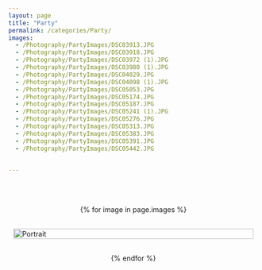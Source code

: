 ```yaml
---
layout: page
title: "Party"
permalink: /categories/Party/
images:
  - /Photography/PartyImages/DSC03913.JPG
  - /Photography/PartyImages/DSC03918.JPG
  - /Photography/PartyImages/DSC03972 (1).JPG
  - /Photography/PartyImages/DSC03980 (1).JPG
  - /Photography/PartyImages/DSC04029.JPG
  - /Photography/PartyImages/DSC04098 (1).JPG
  - /Photography/PartyImages/DSC05053.JPG
  - /Photography/PartyImages/DSC05174.JPG
  - /Photography/PartyImages/DSC05187.JPG
  - /Photography/PartyImages/DSC05241 (1).JPG
  - /Photography/PartyImages/DSC05276.JPG
  - /Photography/PartyImages/DSC05313.JPG
  - /Photography/PartyImages/DSC05383.JPG
  - /Photography/PartyImages/DSC05391.JPG
  - /Photography/PartyImages/DSC05442.JPG


---
```


<div class="category-images">
    {% for image in page.images %}
        <div class="category">
            <a href="{{ image }}" >
                <img src="{{ image }}" alt="Portrait">
            </a>
        </div>
    {% endfor %}
</div>

<style>
  .category-images {
  display: flex;
  flex-wrap: wrap;
  gap: 20px;
  justify-content: center; /* Center the categories */
        padding-top: 50px; /* Add top padding to move the images down */

}

.category {
  position: relative;
  overflow: hidden;
  flex: 1 1 calc(800% - 20px); /* Increased size to 50% width */
  max-width: calc(800% - 20px); /* Ensure it scales up to a larger size */
  box-sizing: border-box;
  margin: 10px;
  transition: transform 0.3s;
      

}

@media (max-width: 768px) {
  .category {
    flex: 1 1 calc(90% - 20px); /* Full width on smaller screens */
    max-width: calc(90% - 20px);
  }
}

.category:hover {
  transform: scale(1.05);
}

.category img {
  width: 100%;
  height: auto;
  display: block;
  transition: transform 0.3s;
  
}

.category:hover img {
  transform: scale(1.1);
}

.category h2 {
  position: absolute;
  top: 50%;
  left: 50%;
  transform: translate(-50%, -50%);
  color: white;
  background-color: rgba(0, 0, 0, 0.5);
  padding: 10px;
  margin: 0;
  text-align: center;
  font-size: 1.5em;
  width: 100%;
  box-sizing: border-box;
  transition: background-color 0.3s;
}

.category:hover h2 {
  background-color: rgba(0, 0, 0, 0.7);
}

</style>